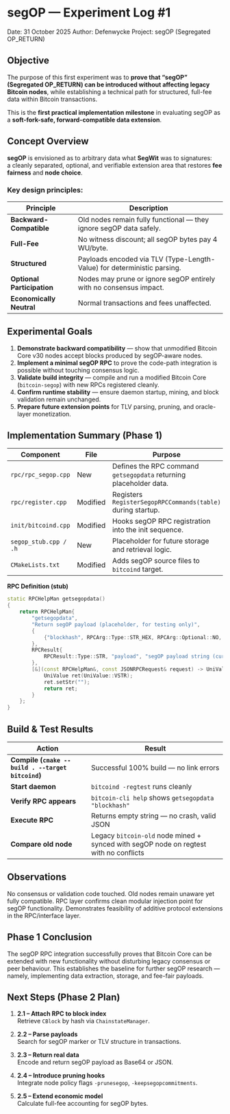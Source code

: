# segOP — Experiment Log #1
Date: 31 October 2025
Author: Defenwycke
Project: segOP (Segregated OP_RETURN)

## Objective

The purpose of this first experiment was to **prove that “segOP” (Segregated OP_RETURN) can be introduced without affecting legacy Bitcoin nodes**, while establishing a technical path for structured, full-fee data within Bitcoin transactions.

This is the **first practical implementation milestone** in evaluating segOP as a **soft-fork-safe, forward-compatible data extension**.

## Concept Overview

**segOP** is envisioned as to arbitrary data what **SegWit** was to signatures:  
a cleanly separated, optional, and verifiable extension area that restores **fee fairness** and **node choice**.

### Key design principles:

| Principle | Description |
|------------|-------------|
| **Backward-Compatible** | Old nodes remain fully functional — they ignore segOP data safely. |
| **Full-Fee** | No witness discount; all segOP bytes pay 4 WU/byte. |
| **Structured** | Payloads encoded via TLV (Type-Length-Value) for deterministic parsing. |
| **Optional Participation** | Nodes may prune or ignore segOP entirely with no consensus impact. |
| **Economically Neutral** | Normal transactions and fees unaffected. |

## Experimental Goals

1. **Demonstrate backward compatibility** — show that unmodified Bitcoin Core v30 nodes accept blocks produced by segOP-aware nodes.  
2. **Implement a minimal segOP RPC** to prove the code-path integration is possible without touching consensus logic.  
3. **Validate build integrity** — compile and run a modified Bitcoin Core (`bitcoin-segop`) with new RPCs registered cleanly.  
4. **Confirm runtime stability** — ensure daemon startup, mining, and block validation remain unchanged.  
5. **Prepare future extension points** for TLV parsing, pruning, and oracle-layer monetization.

## Implementation Summary (Phase 1)

| Component | File | Purpose |
|------------|------|----------|
| `rpc/rpc_segop.cpp` | New | Defines the RPC command `getsegopdata` returning placeholder data. |
| `rpc/register.cpp` | Modified | Registers `RegisterSegopRPCCommands(table)` during startup. |
| `init/bitcoind.cpp` | Modified | Hooks segOP RPC registration into the init sequence. |
| `segop_stub.cpp / .h` | New | Placeholder for future storage and retrieval logic. |
| `CMakeLists.txt` | Modified | Adds segOP source files to `bitcoind` target. |

**RPC Definition (stub)**  
```cpp
static RPCHelpMan getsegopdata()
{
    return RPCHelpMan{
        "getsegopdata",
        "Return segOP payload (placeholder, for testing only)",
        {
            {"blockhash", RPCArg::Type::STR_HEX, RPCArg::Optional::NO, "Block hash to query."},
        },
        RPCResult{
            RPCResult::Type::STR, "payload", "segOP payload string (currently empty)"
        },
        [&](const RPCHelpMan&, const JSONRPCRequest& request) -> UniValue {
            UniValue ret(UniValue::VSTR);
            ret.setStr("");
            return ret;
        }
    };
}
```
## Build & Test Results

| Action | Result |
|---------|---------|
| **Compile (`cmake --build . --target bitcoind`)** | Successful 100% build — no link errors |
| **Start daemon** | `bitcoind -regtest` runs cleanly |
| **Verify RPC appears** | `bitcoin-cli help` shows `getsegopdata "blockhash"` |
| **Execute RPC** | Returns empty string — no crash, valid JSON |
| **Compare old node** | Legacy `bitcoin-old` node mined + synced with segOP node on regtest with no conflicts |

## Observations

No consensus or validation code touched.
Old nodes remain unaware yet fully compatible.
RPC layer confirms clean modular injection point for segOP functionality.
Demonstrates feasibility of additive protocol extensions in the RPC/interface layer.

## Phase 1 Conclusion

The segOP RPC integration successfully proves that Bitcoin Core can be extended with new functionality
without disturbing legacy consensus or peer behaviour.
This establishes the baseline for further segOP research — namely, implementing data extraction,
storage, and fee-fair payloads.

## Next Steps (Phase 2 Plan)

1. **2.1 – Attach RPC to block index**  
   Retrieve `CBlock` by hash via `ChainstateManager`.

2. **2.2 – Parse payloads**  
   Search for segOP marker or TLV structure in transactions.

3. **2.3 – Return real data**  
   Encode and return segOP payload as Base64 or JSON.

4. **2.4 – Introduce pruning hooks**  
   Integrate node policy flags `-prunesegop`, `-keepsegopcommitments`.

5. **2.5 – Extend economic model**  
   Calculate full-fee accounting for segOP bytes.

